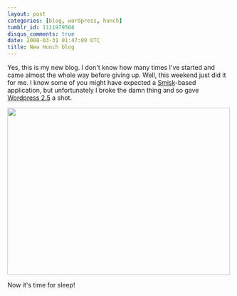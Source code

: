 ```yaml
---
layout: post
categories: [blog, wordpress, hunch]
tumblr_id: 1111979508
disqus_comments: true
date: 2008-03-31 01:47:09 UTC
title: New Hunch blog
---
```


Yes, this is my new blog. I don't know how many times I've started and came almost the whole way before giving up. Well, this weekend just did it for me. I know some of you might have expected a <a href="http://trac.hunch.se/smisk">Smisk</a>-based application, but unfortunately I broke the damn thing and so gave <a href="http://wordpress.org/">Wordpress 2.5</a> a shot.

<img src="/attachments/2008/03/img_0098ss.jpg" alt="" title="img_0098ss" width="500" height="375" class="alignnone size-full wp-image-452" />

Now it's time for sleep!

